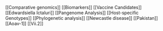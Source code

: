 [[Comparative genomics]]
[[Biomarkers]]
[[Vaccine Candidates]]
[[Edwardsiella Ictaluri]]
[[Pangenome Analysis]]
[[Host-specific Genotypes]]
[[Phylogenetic analysis]]
[[Newcastle disease]]
[[Pakistan]]
[[Aoav-1]]
[[Vii.2]]
